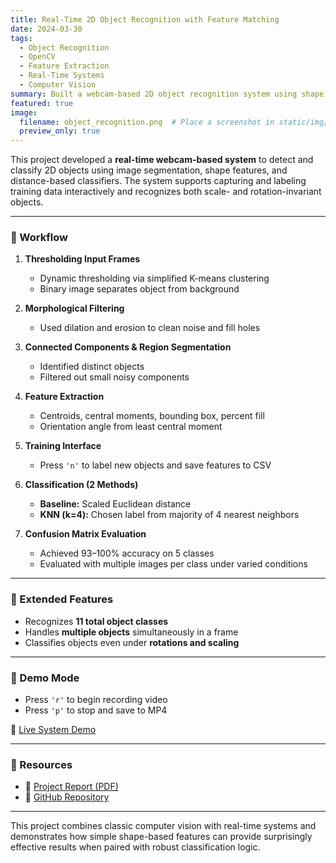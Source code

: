 ```yaml
---
title: Real-Time 2D Object Recognition with Feature Matching
date: 2024-03-30
tags:
  - Object Recognition
  - OpenCV
  - Feature Extraction
  - Real-Time Systems
  - Computer Vision
summary: Built a webcam-based 2D object recognition system using shape descriptors, feature vectors, and both Euclidean and KNN-based classification strategies.
featured: true
image:
  filename: object_recognition.png  # Place a screenshot in static/img/
  preview_only: true
---
```


This project developed a **real-time webcam-based system** to detect and classify 2D objects using image segmentation, shape features, and distance-based classifiers. The system supports capturing and labeling training data interactively and recognizes both scale- and rotation-invariant objects.

---

### 🧠 Workflow

1. **Thresholding Input Frames**  
   - Dynamic thresholding via simplified K-means clustering  
   - Binary image separates object from background

2. **Morphological Filtering**  
   - Used dilation and erosion to clean noise and fill holes

3. **Connected Components & Region Segmentation**  
   - Identified distinct objects  
   - Filtered out small noisy components

4. **Feature Extraction**  
   - Centroids, central moments, bounding box, percent fill  
   - Orientation angle from least central moment

5. **Training Interface**  
   - Press `'n'` to label new objects and save features to CSV

6. **Classification (2 Methods)**  
   - **Baseline:** Scaled Euclidean distance  
   - **KNN (k=4):** Chosen label from majority of 4 nearest neighbors

7. **Confusion Matrix Evaluation**  
   - Achieved 93–100% accuracy on 5 classes  
   - Evaluated with multiple images per class under varied conditions

---

### 🔧 Extended Features

- Recognizes **11 total object classes**  
- Handles **multiple objects** simultaneously in a frame  
- Classifies objects even under **rotations and scaling**

---

### 🔁 Demo Mode

- Press `'r'` to begin recording video  
- Press `'p'` to stop and save to MP4

🎥 [Live System Demo](https://drive.google.com/file/d/1AFoqLXxugcIa1uGtxgGTe1So_fgyTtBC/view?usp=sharing)

---

### 📁 Resources

- 📄 [Project Report (PDF)](/files/Project%203-Report.pdf)
- 🔗 [GitHub Repository](https://github.com/juttu-s/real-time-object-classifier)

---

This project combines classic computer vision with real-time systems and demonstrates how simple shape-based features can provide surprisingly effective results when paired with robust classification logic.

